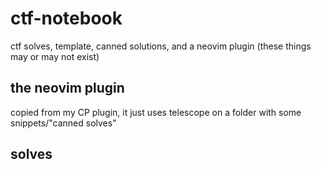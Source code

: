 # ctf-notebook
ctf solves, template, canned solutions, and a neovim plugin (these things may or may not exist)

## the neovim plugin

copied from my CP plugin, it just uses telescope on a folder with some snippets/"canned solves"

## solves 

